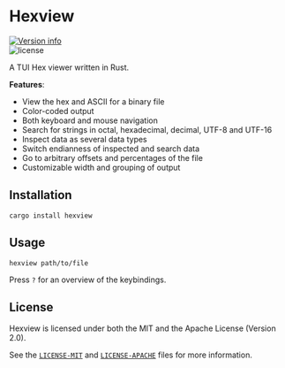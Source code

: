 # Hexview

<p>
    <a href="https://crates.io/crates/hexview"><img src="https://img.shields.io/crates/v/hexview.svg?colorB=319e8c" alt="Version info"></a><br>
    <img src="https://img.shields.io/crates/l/hexview.svg" alt="license">
</p>

A TUI Hex viewer written in Rust.

**Features**:
- View the hex and ASCII for a binary file
- Color-coded output
- Both keyboard and mouse navigation
- Search for strings in octal, hexadecimal, decimal, UTF-8 and UTF-16
- Inspect data as several data types
- Switch endianness of inspected and search data
- Go to arbitrary offsets and percentages of the file
- Customizable width and grouping of output

## Installation

```
cargo install hexview
```

## Usage

```
hexview path/to/file
```

Press `?` for an overview of the keybindings.

## License

Hexview is licensed under both the MIT and the Apache License (Version 2.0).

See the [`LICENSE-MIT`](./LICENSE-MIT) and [`LICENSE-APACHE`](./LICENSE-APACHE)
files for more information.
